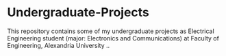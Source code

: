 # Undergraduate-Projects
This repository contains some of my undergraduate projects as Electrical Engineering student (major: Electronics and Communications) at Faculty of Engineering, Alexandria University ..
